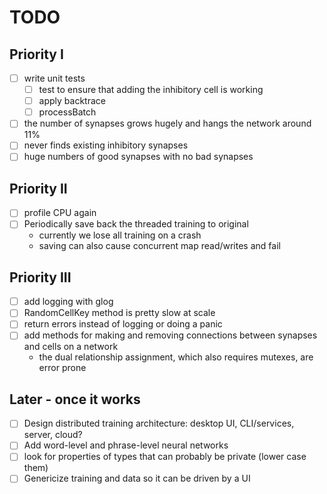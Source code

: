 # TODO

## Priority I
- [ ] write unit tests
  - [ ] test to ensure that adding the inhibitory cell is working
  - [ ] apply backtrace
  - [ ] processBatch
- [ ] the number of synapses grows hugely and hangs the network around 11%
- [ ] never finds existing inhibitory synapses
- [ ] huge numbers of good synapses with no bad synapses

## Priority II
- [ ] profile CPU again
- [ ] Periodically save back the threaded training to original
    - currently we lose all training on a crash
    - saving can also cause concurrent map read/writes and fail

## Priority III
- [ ] add logging with glog
- [ ] RandomCellKey method is pretty slow at scale
- [ ] return errors instead of logging or doing a panic
- [ ] add methods for making and removing connections between synapses and cells on a network
    - the dual relationship assignment, which also requires mutexes, are error prone

## Later - once it works
- [ ] Design distributed training architecture: desktop UI, CLI/services, server, cloud?
- [ ] Add word-level and phrase-level neural networks
- [ ] look for properties of types that can probably be private (lower case them)
- [ ] Genericize training and data so it can be driven by a UI

